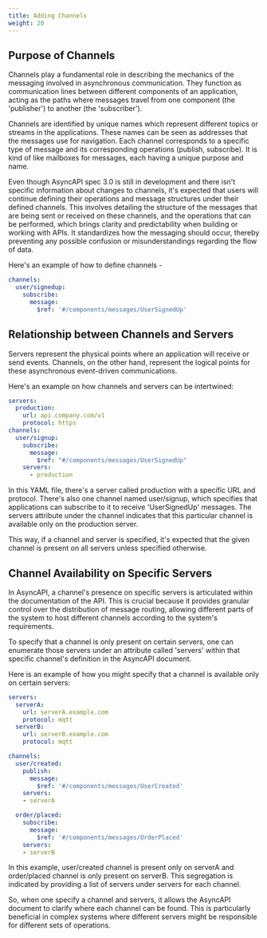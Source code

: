 ```yaml
---
title: Adding Channels
weight: 20
---
```


## Purpose of Channels

Channels play a fundamental role in describing the mechanics of the messaging involved in asynchronous communication. They function as communication lines between different components of an application, acting as the paths where messages travel from one component (the 'publisher') to another (the 'subscriber').

Channels are identified by unique names which represent different topics or streams in the applications. These names can be seen as addresses that the messages use for navigation. Each channel corresponds to a specific type of message and its corresponding operations (publish, subscribe). It is kind of like mailboxes for messages, each having a unique purpose and name.

Even though AsyncAPI spec 3.0 is still in development and there isn't specific information about changes to channels, it's expected that users will continue defining their operations and message structures under their defined channels. This involves detailing the structure of the messages that are being sent or received on these channels, and the operations that can be performed, which brings clarity and predictability when building or working with APIs. It standardizes how the messaging should occur, thereby preventing any possible confusion or misunderstandings regarding the flow of data.

Here's an example of how to define channels -

```yml
channels: 
  user/signedup: 
    subscribe: 
      message: 
        $ref: '#/components/messages/UserSignedUp'
```

## Relationship between Channels and Servers

Servers represent the physical points where an application will receive or send events. Channels, on the other hand, represent the logical points for these asynchronous event-driven communications.

Here's an example on how channels and servers can be intertwined:

```yml
servers:
  production:
    url: api.company.com/v1
    protocol: https
channels:
  user/signup:
    subscribe:
      message:
        $ref: "#/components/messages/UserSignedUp"
    servers:
      - production
```

In this YAML file, there's a server called production with a specific URL and protocol. There's also one channel named user/signup, which specifies that applications can subscribe to it to receive 'UserSignedUp' messages. The servers attribute under the channel indicates that this particular channel is available only on the production server.

This way, if a channel and server is specified, it's expected that the given channel is present on all servers unless specified otherwise.

## Channel Availability on Specific Servers

In AsyncAPI, a channel's presence on specific servers is articulated within the documentation of the API. This is crucial because it provides granular control over the distribution of message routing, allowing different parts of the system to host different channels according to the system's requirements.

To specify that a channel is only present on certain servers, one can enumerate those servers under an attribute called 'servers' within that specific channel's definition in the AsyncAPI document.

Here is an example of how you might specify that a channel is available only on certain servers:

```yml
servers:
  serverA:
    url: serverA.example.com
    protocol: mqtt
  serverB:
    url: serverB.example.com
    protocol: mqtt

channels:
  user/created:
    publish:
      message:
        $ref: '#/components/messages/UserCreated'
    servers:
    - serverA 

  order/placed:
    subscribe:
      message:
        $ref: '#/components/messages/OrderPlaced'
    servers:
    - serverB
```

In this example, user/created channel is present only on serverA and order/placed channel is only present on serverB. This segregation is indicated by providing a list of servers under servers for each channel.

So, when one specify a channel and servers, it allows the AsyncAPI document to clarify where each channel can be found. This is particularly beneficial in complex systems where different servers might be responsible for different sets of operations.

